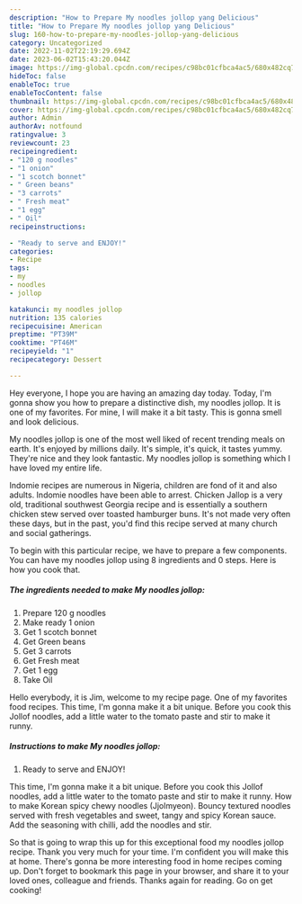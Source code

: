 ```yaml
---
description: "How to Prepare My noodles jollop yang Delicious"
title: "How to Prepare My noodles jollop yang Delicious"
slug: 160-how-to-prepare-my-noodles-jollop-yang-delicious
category: Uncategorized
date: 2022-11-02T22:19:29.694Z
date: 2023-06-02T15:43:20.044Z
image: https://img-global.cpcdn.com/recipes/c98bc01cfbca4ac5/680x482cq70/my-noodles-jollop-recipe-main-photo.jpg
hideToc: false
enableToc: true
enableTocContent: false
thumbnail: https://img-global.cpcdn.com/recipes/c98bc01cfbca4ac5/680x482cq70/my-noodles-jollop-recipe-main-photo.jpg
cover: https://img-global.cpcdn.com/recipes/c98bc01cfbca4ac5/680x482cq70/my-noodles-jollop-recipe-main-photo.jpg
author: Admin
authorAv: notfound
ratingvalue: 3
reviewcount: 23
recipeingredient:
- "120 g noodles"
- "1 onion"
- "1 scotch bonnet"
- " Green beans"
- "3 carrots"
- " Fresh meat"
- "1 egg"
- " Oil"
recipeinstructions:

- "Ready to serve and ENJOY!"
categories:
- Recipe
tags:
- my
- noodles
- jollop

katakunci: my noodles jollop 
nutrition: 135 calories
recipecuisine: American
preptime: "PT39M"
cooktime: "PT46M"
recipeyield: "1"
recipecategory: Dessert

---
```



Hey everyone, I hope you are having an amazing day today. Today, I'm gonna show you how to prepare a distinctive dish, my noodles jollop. It is one of my favorites. For mine, I will make it a bit tasty. This is gonna smell and look delicious.

My noodles jollop is one of the most well liked of recent trending meals on earth. It's enjoyed by millions daily. It's simple, it's quick, it tastes yummy. They're nice and they look fantastic. My noodles jollop is something which I have loved my entire life.

Indomie recipes are numerous in Nigeria, children are fond of it and also adults. Indomie noodles have been able to arrest. Chicken Jallop is a very old, traditional southwest Georgia recipe and is essentially a southern chicken stew served over toasted hamburger buns. It&#39;s not made very often these days, but in the past, you&#39;d find this recipe served at many church and social gatherings.


To begin with this particular recipe, we have to prepare a few components. You can have my noodles jollop using 8 ingredients and 0 steps. Here is how you cook that.

<!--inarticleads1-->

##### The ingredients needed to make My noodles jollop:

1. Prepare 120 g noodles
1. Make ready 1 onion
1. Get 1 scotch bonnet
1. Get  Green beans
1. Get 3 carrots
1. Get  Fresh meat
1. Get 1 egg
1. Take  Oil


Hello everybody, it is Jim, welcome to my recipe page. One of my favorites food recipes. This time, I&#39;m gonna make it a bit unique. Before you cook this Jollof noodles, add a little water to the tomato paste and stir to make it runny. 

<!--inarticleads2-->

##### Instructions to make My noodles jollop:


1. Ready to serve and ENJOY!

This time, I&#39;m gonna make it a bit unique. Before you cook this Jollof noodles, add a little water to the tomato paste and stir to make it runny. How to make Korean spicy chewy noodles (Jjolmyeon). Bouncy textured noodles served with fresh vegetables and sweet, tangy and spicy Korean sauce. Add the seasoning with chilli, add the noodles and stir. 

So that is going to wrap this up for this exceptional food my noodles jollop recipe. Thank you very much for your time. I'm confident you will make this at home. There's gonna be more interesting food in home recipes coming up. Don't forget to bookmark this page in your browser, and share it to your loved ones, colleague and friends. Thanks again for reading. Go on get cooking!
